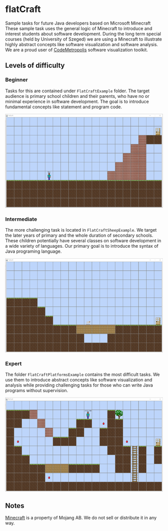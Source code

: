 # flatCraft
Sample tasks for future Java developers based on Microsoft Minecraft
These sample task uses the general logic of Minecraft to introduce and interest students about software development. During the long term special courses (held by University of Szeged) we are using a Minecraft to illustrate highly abstract concepts like software visualization and software analysis. We are a proud user of [CodeMetropolis](http://codemetropolis.github.io/CodeMetropolis/) software visualization toolkit.

## Levels of difficulty

### Beginner

Tasks for this are contained under `FlatCraftExample` folder. The target audience is primary school children and their parents, who have no or minimal experience in software development. The goal is to introduce fundamental concepts like statement and program code.

<img src="/screenshots/beginner.png" alt="beginner" height="300px"/>

### Intermediate

The more challenging task is located in `FlatCraftSheepExample`. We target the later years of primary and the whole duration of secondary schools. These children potentially have several classes on software development in a wide variety of languages. Our primary goal is to introduce the syntax of Java programing language.

<img src="/screenshots/inter.png" alt="beginner" height="300px"/>

### Expert

The folder `FlatCraftPlatformsExample` contains the most difficult tasks. We use them to introduce abstract concepts like software visualization and analysis while providing challenging tasks for those who can write Java programs without supervision.

<img src="/screenshots/expert.png" alt="beginner" height="300px"/>

## Notes

[Minecraft](https://www.minecraft.net/en-us/) is a property of Mojang AB. We do not sell or distribute it in any way.
